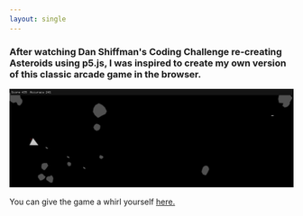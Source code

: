 ```yaml
---
layout: single
---
```

### After watching Dan Shiffman's Coding Challenge re-creating Asteroids using p5.js, I was inspired to create my own version of this classic arcade game in the browser.

![Asteroids screenshot](asteroids-1440x500.png)

You can give the game a whirl yourself [here.](/p5-asteroids/)
